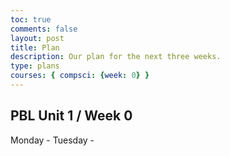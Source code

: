 ```yaml
---
toc: true
comments: false
layout: post
title: Plan
description: Our plan for the next three weeks.
type: plans
courses: { compsci: {week: 0} }
---
```


## PBL Unit 1 / Week 0
Monday - 
Tuesday - 

